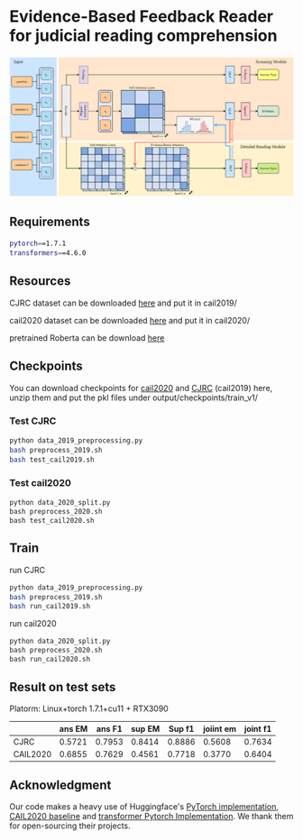 # Evidence-Based Feedback Reader for judicial reading comprehension

![](model.png)

## Requirements

```bash
pytorch==1.7.1
transformers==4.6.0
```

## Resources


CJRC dataset can be downloaded [here](https://github.com/china-ai-law-challenge/CAIL2019/tree/master/%E9%98%85%E8%AF%BB%E7%90%86%E8%A7%A3/data)  and put it in cail2019/

cail2020 dataset can be downloaded [here](https://github.com/china-ai-law-challenge/CAIL2020/tree/master/ydlj/data) and put it in cail2020/

pretrained Roberta  can be download [here](https://huggingface.co/hfl/chinese-roberta-wwm-ext/tree/main)

## Checkpoints
You can download checkpoints for [cail2020](https://drive.google.com/file/d/1671rR5KApuneXunaPLU2EOhHO7EMg-3_/view?usp=share_link) and [CJRC](https://drive.google.com/file/d/1b9cxjzZQyvJ9g0iZPxV-D-dhuFrw0XZ4/view?usp=share_link) (cail2019) here, unzip them and put the pkl files under output/checkpoints/train_v1/

### Test CJRC

```bash
python data_2019_preprocessing.py
bash preprocess_2019.sh
bash test_cail2019.sh
```

### Test cail2020

```
python data_2020_split.py 
bash preprocess_2020.sh
bash test_cail2020.sh
```

## Train

run CJRC

```bash
python data_2019_preprocessing.py
bash preprocess_2019.sh
bash run_cail2019.sh
```

run cail2020

```
python data_2020_split.py 
bash preprocess_2020.sh
bash run_cail2020.sh
```

## Result on test sets 
Platorm: Linux+torch 1.7.1+cu11 + RTX3090

|          | ans EM | ans F1 | sup EM | Sup f1 | joiint em | joint f1 |
| -------- | ------ | ------ | ------ | ------ | --------- | -------- |
| CJRC| 0.5721| 0.7953| 0.8414| 0.8886| 0.5608| 0.7634|
| CAIL2020 | 0.6855| 0.7629| 0.4561| 0.7718| 0.3770| 0.6404|

## Acknowledgment

Our code makes a heavy use of Huggingface's [PyTorch implementation](https://github.com/huggingface/transformers),  [CAIL2020 baseline](https://github.com/china-ai-law-challenge/CAIL2020/tree/master/ydlj/baseline) and [transformer  Pytorch Implementation](https://github.com/jadore801120/attention-is-all-you-need-pytorch). We thank them for open-sourcing their projects.

